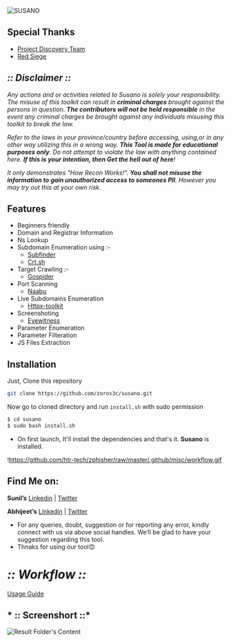 ![SUSANO](https://github.com/zoros3c/susano/assets/167875160/4adac290-2937-4b46-8c9d-7ec3079a128b)

## Special Thanks

- [Project Discovery Team](https://github.com/projectdiscovery)
- [Red Siege](https://github.com/RedSiege)

## ***:: Disclaimer ::***

*Any actions and or activities related to Susano is solely your responsibility. The misuse of this toolkit can result in **criminal charges** brought against the persons in question. **The contributors will not be held responsible** in the event any criminal charges be brought against any individuals misusing this toolkit to break the law.*

*Refer to the laws in your province/country before accessing, using,or in any other way utilizing this in a wrong way.
**This Tool is made for educational purposes only**. Do not attempt to violate the law with anything contained here. **If this is your intention, then Get the hell out of here**!*

*It only demonstrates "How Recon Works!". **You shall not misuse the information to gain unauthorized access to someones PII**. However you may try out this at your own risk.*    

## **Features**

- Beginners friendly
- Domain and Registrar Information
- Ns Lookup
- Subdomain Enumeration using :-
    - [Subfinder](https://github.com/projectdiscovery/subfinder)
    - [Crt.sh](https://crt.sh/)
- Target Crawling :-
    - [Gospider](https://github.com/jaeles-project/gospider)
- Port Scanning
    - [Naabu](https://www.kali.org/tools/naabu/)
- Live Subdomains Enumeration
    - [Httpx-toolkit](https://github.com/projectdiscovery/httpx)
- Screenshoting
    - [Eyewitness](https://www.kali.org/tools/eyewitness/)
- Parameter Enumeration
- Parameter Filteration
- JS Files Extraction

## **Installation**

Just, Clone this repository 

```bash
git clone https://github.com/zoros3c/susano.git
```

Now go to cloned directory and run `install.sh` with sudo permission

```bash
$ cd susano
$ sudo bash install.sh
```

- On first launch, It'll install the dependencies and that's it. **Susano** is installed.

!https://github.com/htr-tech/zphisher/raw/master/.github/misc/workflow.gif

## **Find Me on:**

**Sunil’s** [Linkedin](https://www.linkedin.com/in/sunill-kumawat/)  | [Twitter](https://twitter.com/sunill_kumawat) 

**Abhijeet’s** [Linkedin](https://www.linkedin.com/in/abhijeet-kumawat/)  | [Twitter](https://twitter.com/AbhijeetKumaw10) 

- For any queries, doubt, suggestion or for reporting any error, kindly connect with us via above social handles. We’ll be glad to have your suggestion regarding this tool.
- Thnaks for using our tool😊

# ***:: Workflow ::***

[Usage Guide](https://github.com/zoros3c/susano/assets/167875160/dc1f5730-d3a9-422e-af51-c936bae3dfb9)

## *   **:: Screenshort ::***

![Result Folder's Content](https://github.com/zoros3c/susano/assets/167875160/64192305-d17e-40dc-a2fa-90ff4cde2e67)
